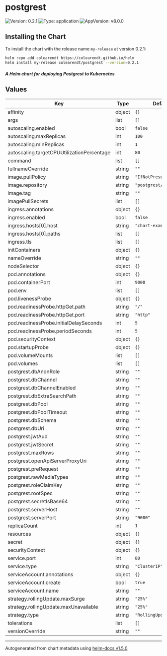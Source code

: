 # postgrest

![Version: 0.2.1](https://img.shields.io/badge/Version-0.2.1-informational?style=flat-square) ![Type: application](https://img.shields.io/badge/Type-application-informational?style=flat-square) ![AppVersion: v8.0.0](https://img.shields.io/badge/AppVersion-v8.0.0-informational?style=flat-square)

## Installing the Chart

To install the chart with the release name `my-release` at version 0.2.1:

```bash
helm repo add colearendt https://colearendt.github.io/helm
helm install my-release colearendt/postgrest --version=0.2.1
```

#### _A Helm chart for deploying Postgrest to Kubernetes_

## Values

| Key | Type | Default | Description |
|-----|------|---------|-------------|
| affinity | object | `{}` |  |
| args | list | `[]` |  |
| autoscaling.enabled | bool | `false` |  |
| autoscaling.maxReplicas | int | `100` |  |
| autoscaling.minReplicas | int | `1` |  |
| autoscaling.targetCPUUtilizationPercentage | int | `80` |  |
| command | list | `[]` |  |
| fullnameOverride | string | `""` |  |
| image.pullPolicy | string | `"IfNotPresent"` |  |
| image.repository | string | `"postgrest/postgrest"` |  |
| image.tag | string | `""` |  |
| imagePullSecrets | list | `[]` |  |
| ingress.annotations | object | `{}` |  |
| ingress.enabled | bool | `false` |  |
| ingress.hosts[0].host | string | `"chart-example.local"` |  |
| ingress.hosts[0].paths | list | `[]` |  |
| ingress.tls | list | `[]` |  |
| initContainers | object | `{}` |  |
| nameOverride | string | `""` |  |
| nodeSelector | object | `{}` |  |
| pod.annotations | object | `{}` |  |
| pod.containerPort | int | `9000` |  |
| pod.env | list | `[]` |  |
| pod.livenessProbe | object | `{}` |  |
| pod.readinessProbe.httpGet.path | string | `"/"` |  |
| pod.readinessProbe.httpGet.port | string | `"http"` |  |
| pod.readinessProbe.initialDelaySeconds | int | `5` |  |
| pod.readinessProbe.periodSeconds | int | `5` |  |
| pod.securityContext | object | `{}` |  |
| pod.startupProbe | object | `{}` |  |
| pod.volumeMounts | list | `[]` |  |
| pod.volumes | list | `[]` |  |
| postgrest.dbAnonRole | string | `""` |  |
| postgrest.dbChannel | string | `""` |  |
| postgrest.dbChannelEnabled | string | `""` |  |
| postgrest.dbExtraSearchPath | string | `""` |  |
| postgrest.dbPool | string | `""` |  |
| postgrest.dbPoolTimeout | string | `""` |  |
| postgrest.dbSchema | string | `""` |  |
| postgrest.dbUri | string | `""` |  |
| postgrest.jwtAud | string | `""` |  |
| postgrest.jwtSecret | string | `""` |  |
| postgrest.maxRows | string | `""` |  |
| postgrest.openApiServerProxyUri | string | `""` |  |
| postgrest.preRequest | string | `""` |  |
| postgrest.rawMediaTypes | string | `""` |  |
| postgrest.roleClaimKey | string | `""` |  |
| postgrest.rootSpec | string | `""` |  |
| postgrest.secretIsBase64 | string | `""` |  |
| postgrest.serverHost | string | `""` |  |
| postgrest.serverPort | string | `"9000"` |  |
| replicaCount | int | `1` |  |
| resources | object | `{}` |  |
| secret | object | `{}` |  |
| securityContext | object | `{}` |  |
| service.port | int | `80` |  |
| service.type | string | `"ClusterIP"` |  |
| serviceAccount.annotations | object | `{}` |  |
| serviceAccount.create | bool | `true` |  |
| serviceAccount.name | string | `""` |  |
| strategy.rollingUpdate.maxSurge | string | `"25%"` |  |
| strategy.rollingUpdate.maxUnavailable | string | `"25%"` |  |
| strategy.type | string | `"RollingUpdate"` |  |
| tolerations | list | `[]` |  |
| versionOverride | string | `""` |  |

----------------------------------------------
Autogenerated from chart metadata using [helm-docs v1.5.0](https://github.com/norwoodj/helm-docs/releases/v1.5.0)
